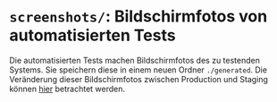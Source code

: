 # `screenshots/`: Bildschirmfotos von automatisierten Tests

Die automatisierten Tests machen Bildschirmfotos des zu testenden Systems.
Sie speichern diese in einem neuen Ordner `./generated`.
Die Veränderung dieser Bildschirmfotos zwischen Production und Staging können
[hier](https://test.olzimmerberg.ch/screenshots/) betrachtet werden.
